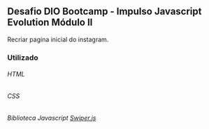 ## Desafio DIO Bootcamp - Impulso Javascript Evolution Módulo II 

Recriar pagina inicial do instagram. 

### Utilizado

###### HTML
###### CSS
###### Biblioteca Javascript [Swiper.js](https://swiperjs.com/)

